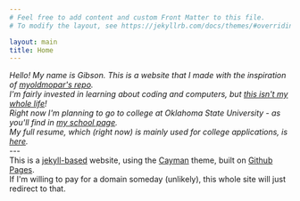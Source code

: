 ```yaml
---
# Feel free to add content and custom Front Matter to this file.
# To modify the layout, see https://jekyllrb.com/docs/themes/#overriding-theme-defaults

layout: main
title: Home
---
```


*Hello! My name is Gibson. This is a website that I made with the inspiration of [myoldmopar's repo](https://github.com/myoldmopar/cv/tree/gh-pages).<br>
I'm fairly invested in learning about coding and computers, but [this isn't my whole life](https://gsl4295.github.io/me/interests)!<br>
Right now I'm planning to go to college at Oklahoma State University - as you'll find in [my school page](https://gsl4295.github.io/me/school).<br>
My full resume, which (right now) is mainly used for college applications, is [here](https://gsl4295.github.io/me/resume).*
<br>---<br>
This is a [jekyll-based](https://github.com/jekyll/jekyll) website, using the [Cayman](https://github.com/pages-themes/cayman) theme, built on [Github Pages](https://pages.github.com).<br>
If I'm willing to pay for a domain someday (unlikely), this whole site will just redirect to that.